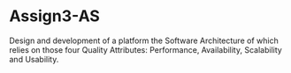 # Assign3-AS
Design and development of a platform the Software Architecture of which relies on those four Quality Attributes: Performance, Availability, Scalability and Usability.
